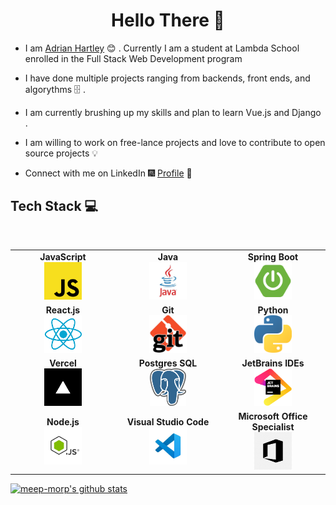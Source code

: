 <h1 align="center"> Hello There 👋 </h1>

- I am [Adrian Hartley](www.linkedin.com/in/hannah-adrian-hartley) :blush: .
  Currently I am a student at Lambda School enrolled in the Full Stack Web
  Development program

- I have done multiple projects ranging from backends, front ends, and
  algorythms :file_cabinet: .

- I am currently brushing up my skills and plan to learn Vue.js and Django .

- I am willing to work on free-lance projects and love to contribute to open
  source projects :bulb:

<!-- * :magnet: You can checkout my projects from here :fire: - [![projects](https://forthebadge.com/images/badges/check-it-out.svg)]() -->

- Connect with me on LinkedIn :fireworks:
  [Profile](www.linkedin.com/in/hannah-adrian-hartley) :sparkler:

## Tech Stack :computer:

<br>
<table>
<tbody>
 <tr>
<td align="center" width="20%">
<span><b><center>JavaScript</center></b></span> 
<img height=60px src="./assets/js.png"> 
</td>

<td align="center" width="20%">
<span><b><center>Java</center></b></span> 
<img height=60px src="./assets/java.jpg"> 
</td>

<td align="center" width="20%">
<span><b><center>Spring Boot</center></b></span> 
<img height=60px src="./assets/spring.png"> 
</td>
</tr>

<tr>
<td align="center" width="20%">
<span><b><center>React.js</center></b></span> 
<img height=60px src="./assets/react.png"> 
</td>

<td align="center" width="20%">
<span><b><center>Git</center></b></span> 
<img height=60px src="./assets/git.jpeg"> 
</td>

<td align="center" width="20%">
<span><b><center>Python</center></b></span> 
<img height=60px src="./assets/python.png"> 
</td>
</tr>

<tr>
<td align="center" width="20%">
<span><b><center>Vercel</center></b></span> 
<img height=60px src="./assets/vercel.png"> 
</td>

<td align="center" width="20%">
<span><b><center>Postgres SQL</center></b></span> 
<img height=60px src="./assets/postgres.png"> 
</td>

<td align="center" width="20%">
<span><b><center>JetBrains IDEs</center></b></span> 
<img height=60px src="./assets/jetbrains.png"> 
</td>
</tr>

<tr>
<td align="center" width="20%">
<span><b><center>Node.js</center></b></span> 
<img height=60px src="./assets/node.jpg"> 
</td>

<td align="center" width="20%">
<span><b><center>Visual Studio Code</center></b></span> 
<img height=60px src="./assets/vscode.jpg"> 
</td>

<td align="center" width="20%">
<span><b><center>Microsoft Office Specialist</center></b></span> 
<img height=60px src="./assets/moffice.png"> 
</td>
</tr>

</tbody>
</table>

[![meep-morp's github stats](https://github-readme-stats.vercel.app/api?username=meep-morp)](https://github.com/anuraghazra/github-readme-stats)
